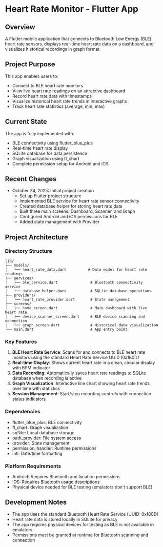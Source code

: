 # Heart Rate Monitor - Flutter App

## Overview
A Flutter mobile application that connects to Bluetooth Low Energy (BLE) heart rate sensors, displays real-time heart rate data on a dashboard, and visualizes historical recordings in graph format.

## Project Purpose
This app enables users to:
- Connect to BLE heart rate monitors
- View live heart rate readings on an attractive dashboard
- Record heart rate data with timestamps
- Visualize historical heart rate trends in interactive graphs
- Track heart rate statistics (average, min, max)

## Current State
The app is fully implemented with:
- BLE connectivity using flutter_blue_plus
- Real-time heart rate display
- SQLite database for data persistence
- Graph visualization using fl_chart
- Complete permission setup for Android and iOS

## Recent Changes
- October 24, 2025: Initial project creation
  - Set up Flutter project structure
  - Implemented BLE service for heart rate sensor connectivity
  - Created database helper for storing heart rate data
  - Built three main screens: Dashboard, Scanner, and Graph
  - Configured Android and iOS permissions for BLE
  - Added state management with Provider

## Project Architecture

### Directory Structure
```
lib/
├── models/
│   └── heart_rate_data.dart          # Data model for heart rate readings
├── services/
│   ├── ble_service.dart               # Bluetooth connectivity service
│   └── database_helper.dart           # SQLite database operations
├── providers/
│   └── heart_rate_provider.dart       # State management
├── screens/
│   ├── home_screen.dart               # Main dashboard with live heart rate
│   ├── device_scanner_screen.dart     # BLE device scanning and connection
│   └── graph_screen.dart              # Historical data visualization
└── main.dart                          # App entry point
```

### Key Features
1. **BLE Heart Rate Service**: Scans for and connects to BLE heart rate monitors using the standard Heart Rate Service UUID (0x180D)
2. **Real-time Display**: Shows current heart rate in a clean, circular display with BPM indicator
3. **Data Recording**: Automatically saves heart rate readings to SQLite database when recording is active
4. **Graph Visualization**: Interactive line chart showing heart rate trends over time with statistics
5. **Session Management**: Start/stop recording controls with connection status indicators

### Dependencies
- flutter_blue_plus: BLE connectivity
- fl_chart: Graph visualization
- sqflite: Local database storage
- path_provider: File system access
- provider: State management
- permission_handler: Runtime permissions
- intl: Date/time formatting

### Platform Requirements
- Android: Requires Bluetooth and location permissions
- iOS: Requires Bluetooth usage descriptions
- Physical device needed for BLE testing (emulators don't support BLE)

## Development Notes
- The app uses the standard Bluetooth Heart Rate Service (UUID: 0x180D)
- Heart rate data is stored locally in SQLite for privacy
- The app requires physical devices for testing as BLE is not available in emulators
- Permissions must be granted at runtime for Bluetooth scanning and connection
